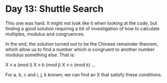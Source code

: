 # Day 13: Shuttle Search

This one was hard. It might not look like it when looking at the code, but finding a good solution requiring a bit of investigation of how to calculate multiples, modulus and congruences.

In the end, the solution turned out to be the Chinese remainder theorem, which allow us to find a number which is congruent to another number modulus something else. 
That is:

X ≡ a (mod i)
X ≡ b (mod j)
X ≡ c (mod k)
...

For a, b, c and i, j, k known; we can find an X that satisfy these conditions.
